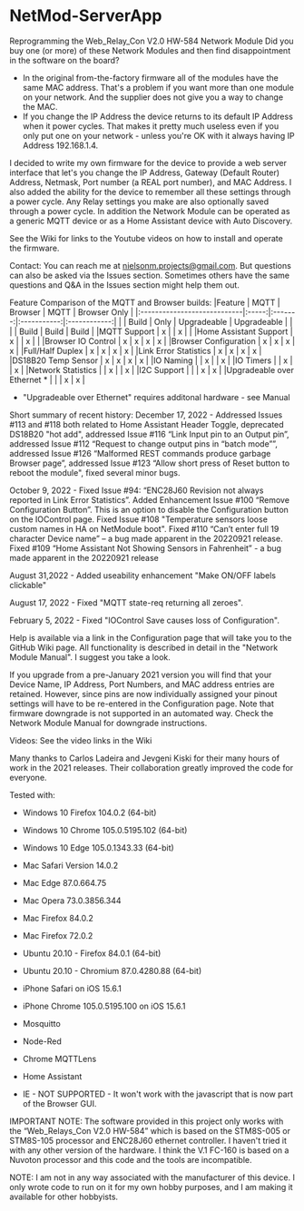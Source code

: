 # NetMod-ServerApp

Reprogramming the Web_Relay_Con V2.0 HW-584 Network Module
Did you buy one (or more) of these Network Modules and then find disappointment in the software on the board?
-	In the original from-the-factory firmware all of the modules have the same MAC address. That's a problem if you want more than one module on your network. And the supplier does not give you a way to change the MAC.
-	If you change the IP Address the device returns to its default IP Address when it power cycles. That makes it pretty much useless even if you only put one on your network - unless you're OK with it always having IP Address 192.168.1.4.

I decided to write my own firmware for the device to provide a web server interface that let's you change the IP Address, Gateway (Default Router) Address, Netmask, Port number (a REAL port number), and MAC Address. I also added the ability for the device to remember all these settings through a power cycle. Any Relay settings you make are also optionally saved through a power cycle. In addition the Network Module can be operated as a generic MQTT device or as a Home Assistant device with Auto Discovery.

See the Wiki for links to the Youtube videos on how to install and operate the firmware.

Contact: You can reach me at nielsonm.projects@gmail.com. But questions can also be asked via the Issues section. Sometimes others have the same questions and Q&A in the Issues section might help them out.

Feature Comparison of the MQTT and Browser builds:
|Feature                      | MQTT  | Browser |    MQTT     | Browser Only |
|:----------------------------|:-----:|:-------:|:-----------:|:------------:|
|                             | Build |  Only   | Upgradeable |  Upgradeable |
|                             |       | Build   |    Build    |     Build    |
|MQTT Support                 |   x   |         |      x      |              |
|Home Assistant Support       |   x   |         |      x      |              |
|Browser IO Control           |   x   |    x    |      x      |       x      |
|Browser Configuration        |   x   |    x    |      x      |       x      |
|Full/Half Duplex             |   x   |    x    |      x      |       x      |
|Link Error Statistics        |   x   |    x    |      x      |       x      |
|DS18B20 Temp Sensor          |   x   |    x    |      x      |       x      |
|IO Naming                    |       |    x    |             |       x      |
|IO Timers                    |       |    x    |             |       x      |
|Network Statistics           |       |    x    |             |       x      |
|I2C Support                  |       |         |      x      |       x      |
|Upgradeable over Ethernet  * |       |         |      x      |       x      |
* "Upgradeable over Ethernet" requires additonal hardware - see Manual

Short summary of recent history:
December 17, 2022 - Addressed Issues #113 and #118 both related to Home Assistant Header Toggle, deprecated DS18B20 "hot add", addressed Issue #116 “Link Input pin to an Output pin”, addressed Issue #112 “Request to change output pins in “batch mode””, addressed Issue #126 “Malformed REST commands produce garbage Browser page”, addressed Issue #123 “Allow short press of Reset button to reboot the module", fixed several minor bugs.

October 9, 2022 - Fixed Issue #94: “ENC28J60 Revision not always reported in Link Error Statistics”. Added Enhancement Issue #100 “Remove Configuration Button”. This is an option to disable the Configuration button on the IOControl page. Fixed Issue #108 "Temperature sensors loose custom names in HA on NetModule boot". Fixed #110 “Can’t enter full 19 character Device name” – a bug made apparent in the 20220921 release. Fixed #109 “Home Assistant Not Showing Sensors in Fahrenheit” -  a bug made apparent in the 20220921 release

August 31,2022 - Added useability enhancement "Make ON/OFF labels clickable"

August 17, 2022 - Fixed "MQTT state-req returning all zeroes".

February 5, 2022 - Fixed "IOControl Save causes loss of Configuration".

Help is available via a link in the Configuration page that will take you to the GitHub Wiki page. All functionality is described in detail in the "Network Module Manual". I suggest you take a look.

If you upgrade from a pre-January 2021 version you will find that your Device Name, IP Address, Port Numbers, and MAC address entries are retained. However, since pins are now individually assigned your pinout settings will have to be re-entered in the Configuration page. Note that firmware downgrade is not supported in an automated way. Check the Network Module Manual for downgrade instructions.

Videos: See the video links in the Wiki

Many thanks to Carlos Ladeira and Jevgeni Kiski for their many hours of work in the 2021 releases. Their collaboration greatly improved the code for everyone.

Tested with:
- Windows 10 Firefox 104.0.2 (64-bit)
- Windows 10 Chrome 105.0.5195.102 (64-bit)
- Windows 10 Edge 105.0.1343.33 (64-bit)
- Mac Safari Version 14.0.2
- Mac Edge 87.0.664.75
- Mac Opera 73.0.3856.344
- Mac Firefox 84.0.2
- Mac Firefox 72.0.2
- Ubuntu 20.10 - Firefox 84.0.1 (64-bit)
- Ubuntu 20.10 - Chromium 87.0.4280.88 (64-bit)
- iPhone Safari on iOS 15.6.1
- iPhone Chrome 105.0.5195.100 on iOS 15.6.1
- Mosquitto
- Node-Red
- Chrome MQTTLens
- Home Assistant

- IE - NOT SUPPORTED - It won't work with the javascript that is now part of the Browser GUI.

IMPORTANT NOTE: The software provided in this project only works with the “Web_Relays_Con V2.0 HW-584” which is based on the STM8S-005 or STM8S-105 processor and ENC28J60 ethernet controller. I haven't tried it with any other version of the hardware. I think the V.1 FC-160 is based on a Nuvoton processor and this code and the tools are incompatible.

NOTE: I am not in any way associated with the manufacturer of this device. I only wrote code to run on it for my own hobby purposes, and I am making it available for other hobbyists.
